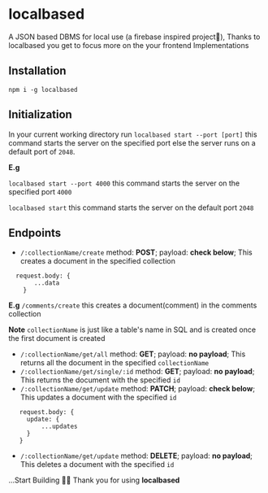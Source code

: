 # localbased
A JSON based DBMS for local use (a firebase inspired project🙂),
Thanks to localbased you get to focus more on the your frontend Implementations


## Installation
`npm i -g localbased`

## Initialization
In your current working directory run
`localbased start --port [port]`
this command starts the server on the specified port else the server runs on a default port of `2048`.

**E.g**

  `localbased start --port 4000` this command starts the server on the specified port `4000`

  `localbased start` this command starts the server on the default port `2048`

## Endpoints
 - ```/:collectionName/create``` method: **POST**; payload: **check below**; This creates a document in the specified collection
```
  request.body: {
       ...data
    }
 ```
 **E.g** `/comments/create` this creates a document(comment) in the comments collection

**Note** `collectionName` is just like a table's name in SQL and is created once the first document is created
 
 - ```/:collectionName/get/all``` method: **GET**; payload: **no payload**; This returns all the document in the specified `collectionName`
 - ```/:collectionName/get/single/:id``` method: **GET**; payload: **no payload**; This returns the document with the specified `id`
 - ```/:collectionName/get/update``` method: **PATCH**; payload: **check below**; This updates a document with the specified `id` 
 ```
    request.body: {
      update: {
          ...updates
      }
    }
 ```
  - ```/:collectionName/get/update``` method: **DELETE**; payload: **no payload**; This deletes a document with the specified `id` 

...Start Building 🚀🚀
Thank you for using **localbased**

